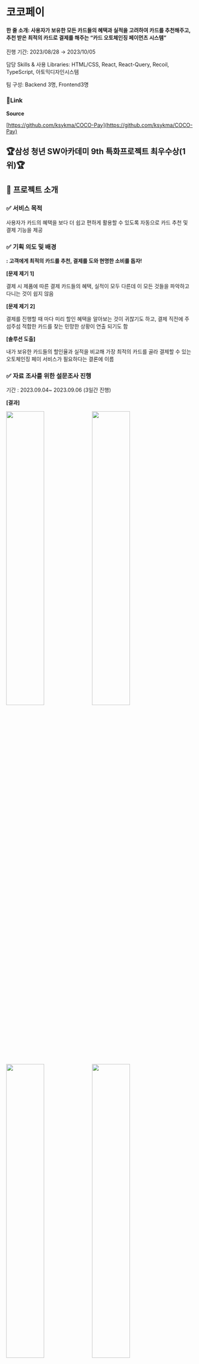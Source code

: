# 코코페이

#### 한 줄 소개: 사용자가 보유한 모든 카드들의 혜택과 실적을 고려하여 카드를 추천해주고, 추천 받은 최적의 카드로 결제를 해주는 “카드 오토체인징 페이먼츠 시스템”

진행 기간: 2023/08/28 → 2023/10/05

담당 Skills & 사용 Libraries: HTML/CSS, React, React-Query, Recoil, TypeScript, 아토믹디자인시스템

팀 구성: Backend 3명, Frontend3명

### 🔗Link

**Source**

[https://github.com/ksykma/COCO-Pay](https://github.com/ksykma/COCO-Pay)

## 🏆삼성 청년 SW아카데미 9th 특화프로젝트 최우수상(1위)🏆

## 📑 프로젝트 소개

### ✅ **서비스 목적**

사용자가 카드의 혜택을 보다 더 쉽고 편하게 활용할 수 있도록 자동으로 카드 추천 및 결제 기능을 제공

### ✅ **기획 의도 및 배경**

**: 고객에게 최적의 카드를 추천, 결제를 도와 현명한 소비를 돕자!**

**[문제 제기 1]**

결제 시 제품에 따른 결제 카드들의 혜택, 실적이 모두 다른데 이 모든 것들을 파악하고 다니는 것이 쉽지 않음

**[문제 제기 2]**

결제를 진행할 때 마다 미리 할인 혜택을 알아보는 것이 귀찮기도 하고, 결제 직전에 주섬주섬 적합한 카드를 찾는 민망한 상황이 연출 되기도 함

**[솔루션 도출]** 

내가 보유한 카드들의 할인율과 실적을 비교해 가장 최적의 카드를 골라 결제할 수 있는 오토체인징 페이 서비스가 필요하다는 결론에 이름

### ✅ 자료 조사를 위한 설문조사 진행

기간 : 2023.09.04~ 2023.09.06 (3일간 진행)

**[결과]**

<img src="Image/스크린샷 2023-10-16 오후 9.46.36.png" width="45%">
<img src="Image/스크린샷 2023-10-16 오후 9.46.57.png" width="45%">
<img src="Image/스크린샷 2023-10-16 오후 9.47.15.png" width="45%">
<img src="Image/스크린샷 2023-10-16 오후 9.47.49.png" width="45%">
<img src="Image/스크린샷 2023-10-16 오후 9.49.15.png" width="45%">
<img src="Image/스크린샷 2023-10-16 오후 9.49.38.png" width="45%">
<img src="Image/스크린샷 2023-10-16 오후 9.50.10.png" width="45%">

## 📖 프로젝트 상세

<aside>
삼성 소프트웨어 아카데미에서 진행한 두 번째 프로젝트입니다. 코코페이는 사용자가 보유한 모든 카드들의 혜택과 실적을 고려하여 최적의 카드를 추천 및 결제 해주는 **“카드 오토체인징 페이먼츠 시스템”** 입니다.  평소 카드를 사용하며 불편했던 경험들을 생각해보다가 카드 혜택을 쉽게 챙길 수 있으면 좋지 않을까 하는 아이디어에서 시작되었습니다.

</aside>

### ✅ 주요 기능

<img src="Image/오프라인 결제.png" width="30%">
<img src="Image/온라인 결제.png" width="30%">
<img src="Image/우선순위.png" width="30%">

### ✅ 그 외의 기능들

<img src="Image/본인인증 문자인증.png" width="30%">
<img src="Image/지문인식 로그인.png" width="30%">
<img src="Image/카드목록 및 삭제.png" width="30%">
<img src="Image/카드 상세.png" width="30%">
<img src="Image/카드 결제내역 상세.png" width="30%">
<img src="Image/마이페이지.png" width="30%">

### ✅ 아키텍쳐

![Alt text](/Image/%EC%95%84%ED%82%A4%ED%83%9D%EC%B3%90.JPG)

## 📚 산출물(ERD, 명세서, 파일구조)

### ERD (back, cocopay)

<img src="Image/스크린샷 2023-10-16 오후 9.10.28.png" width="45%">
<img src="Image/스크린샷 2023-10-16 오후 9.13.50 (1).png" width="45%">

은행 API를 활용할 수 없는 환경이었기 때문에 은행 db를 직접 구현하여 결제 기능을 구현하였음

### **명세서**

- **요구사항, 기능 명세서**

    https://www.notion.so/922db08d09724288b2f8ac562a70bd59?pvs=4
    
- **API 명세서**
    
    coco pay : [https://documenter.getpostman.com/view/23655032/2s9YC8wWWE](https://documenter.getpostman.com/view/23655032/2s9YC8wWWE)
    
    bank : [https://documenter.getpostman.com/view/23655032/2s9YBxZG3t](https://documenter.getpostman.com/view/23655032/2s9YBxZG3t)
    

## 🛠️ 사용 기술 및 라이브러리

![Alt text](</Image/기술 스택.png>)

- Back-End : MySql, Spring boot, Amazon S3
- Front-End : **React, TypeScript, Recoil,** React Native
- Deploy : Docker, Jenkins, **Git**
- Tools : IntelliJ, **Visual Studio Code, Notion, [Figma](https://www.figma.com/file/4Tt3Zha29s5If3pGRaU1BN/%5BSSAFY-%ED%8A%B9%ED%99%94%ED%94%84%EB%A1%9C%EC%A0%9D%ED%8A%B8%5D-%ED%8C%94%EB%94%B1%ED%8C%94%EB%94%B1?type=design&node-id=0-1&mode=design&t=iGzO4Z15yCxjTbDo-0)**
- Os : Mac OS, Windows 10

## 📱 담당한 기능 (Frontend)

- UI&UX 설계
- **오프라인 결제** 기능 구현
- **온라인 결제** 화면 및 기능 구현
- **우선순위** 화면 구현
- **카드목록** 화면 및 기능 구현
- **카드 상세** 화면 및 기능 구현
- **마이페이지** 화면 및 기능 구현
- **온라인 쇼핑몰** 화면 구현

## 💡 깨달은 점

- **Github PR, 컨벤션** 등을 적극적으로 활용함.
- **아토믹 디자인 시스템**을 활용함으로써 **코드 재 사용성**을 정말 많이 높일 수 있음.
- 회의와 **소통의 중요성**을 깨달음 → 아무리 열심히 회의해도 서로 생각하는 것이 다를 수 있음!
- **React-Query**를 활용함으로써 **API 호출을 간단하게** 작성할 수 있음 → 기존에는 aixos 활용
